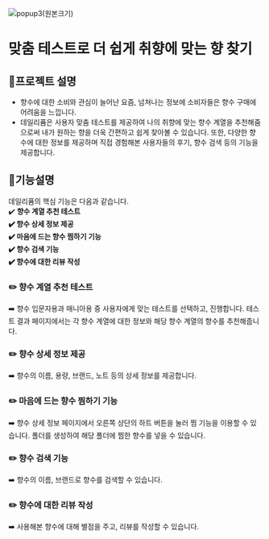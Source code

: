![popup3(원본크기)](https://user-images.githubusercontent.com/92569249/204793849-c819d3d5-b40c-49fb-b221-123a1a793af5.jpg)
# 맞춤 테스트로 더 쉽게 취향에 맞는 향 찾기
## 📍프로젝트 설명
- 향수에 대한 소비와 관심이 늘어난 요즘, 넘쳐나는 정보에 소비자들은 향수 구매에 어려움을 느낍니다.
- 데일리퓸은 사용자 맞춤 테스트를 제공하여 나의 취향에 맞는 향수 계열을 추천해줌으로써 내가 원하는 향을 더욱 간편하고 쉽게 찾아볼 수 있습니다. 또한, 다양한 향수에 대한 정보를 제공하며 직접 경험해본 사용자들의 후기, 향수 검색 등의 기능을 제공합니다.
## 📍기능설명
데일리퓸의 핵심 기능은 다음과 같습니다.  
✔️ **향수 계열 추천 테스트  
✔️ 향수 상세 정보 제공  
✔️ 마음에 드는 향수 찜하기 기능  
✔️ 향수 검색 기능  
✔️ 향수에 대한 리뷰 작성**  
### ✏️ 향수 계열 추천 테스트
➡️ 향수 입문자용과 매니아용 중 사용자에게 맞는 테스트를 선택하고, 진행합니다. 테스트 결과 페이지에서는 각 향수 계열에 대한 정보와 해당 향수 계열의 향수를 추천해줍니다.
### ✏️ 향수 상세 정보 제공
➡️ 향수의 이름, 용량, 브랜드, 노트 등의 상세 정보를 제공합니다.
### ✏️ 마음에 드는 향수 찜하기 기능
➡️ 향수 상세 정보 페이지에서 오른쪽 상단의 하트 버튼을 눌러 찜 기능을 이용할 수 있습니다. 폴더를 생성하여 해당 폴더에 찜한 향수를 넣을 수 있습니다.
### ✏️ 향수 검색 기능
➡️ 향수의 이름, 브랜드로 향수를 검색할 수 있습니다.
### ✏️ 향수에 대한 리뷰 작성
➡️ 사용해본 향수에 대해 별점을 주고, 리뷰를 작성할 수 있습니다.
